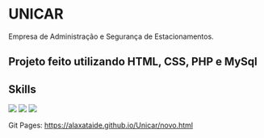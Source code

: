 # UNICAR 
Empresa de Administração e Segurança de Estacionamentos.

## Projeto feito utilizando HTML, CSS, PHP e MySql 

## Skills
<img src="https://img.shields.io/badge/HTML5-E34F26?style=for-the-badge&logo=html5&logoColor=white">  <img src="https://img.shields.io/badge/CSS3-1572B6?style=for-the-badge&logo=css3&logoColor=white">
<img src="https://img.shields.io/badge/PHP-F7DF1E?style=for-the-badge&logo=php&logoColor=black">

Git Pages: https://alaxataide.github.io/Unicar/novo.html
